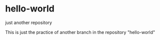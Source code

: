 # hello-world
just another repository

This is just the practice of another branch in the repository "hello-world"
